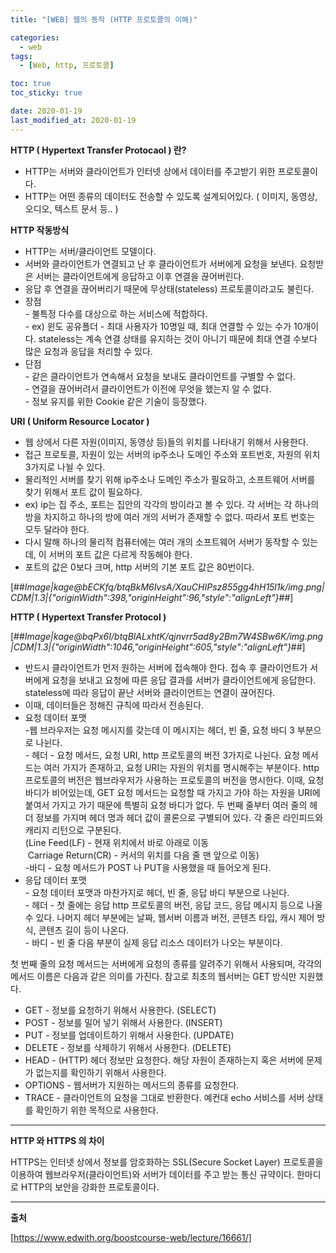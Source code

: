 ```yaml
---
title: "[WEB] 웹의 동작 (HTTP 프로토콜의 이해)"

categories:
  - web
tags:
  - [Web, http, 프로토콜]

toc: true
toc_sticky: true

date: 2020-01-19
last_modified_at: 2020-01-19
---
```


**HTTP ( Hypertext Transfer Protocaol ) 란?**

- HTTP는 서버와 클라이언트가 인터넷 상에서 데이터를 주고받기 위한 프로토콜이다.
- HTTP는 어떤 종류의 데이터도 전송할 수 있도록 설계되어있다. ( 이미지, 동영상, 오디오, 텍스트 문서 등.. )

**HTTP 작동방식**

- HTTP는 서버/클라이언트 모델이다.
- 서버와 클라이언트가 연결되고 난 후 클라이언트가 서버에게 요청을 보낸다. 요청받은 서버는 클라이언트에게 응답하고 이후 연결을 끊어버린다.
- 응답 후 연결을 끊어버리기 때문에 무상태(stateless) 프로토콜이라고도 불린다.
- 장점  
  \- 불특정 다수를 대상으로 하는 서비스에 적합하다.  
  \- ex) 윈도 공유폴더 - 최대 사용자가 10명일 때, 최대 연결할 수 있는 수가 10개이다. stateless는 계속 연결 상태를 유지하는 것이 아니기 때문에 최대 연결 수보다 많은 요청과 응답을 처리할 수 있다.
- 단점  
  \- 같은 클라이언트가 연속해서 요청을 보내도 클라이언트를 구별할 수 없다.  
  \- 연결을 끊어버려서 클라이언트가 이전에 무엇을 했는지 알 수 없다.  
  \- 정보 유지를 위한 Cookie 같은 기술이 등장했다.

**URI ( Uniform Resource Locator )**

- 웹 상에서 다른 자원(이미지, 동영상 등)들의 위치를 나타내기 위해서 사용한다.
- 접근 프로토콜, 자원이 있는 서버의 ip주소나 도메인 주소와 포트번호, 자원의 위치 3가지로 나뉠 수 있다.
- 물리적인 서버를 찾기 위해 ip주소나 도메인 주소가 필요하고, 소프트웨어 서버를 찾기 위해서 포트 값이 필요하다.
- ex) ip는 집 주소, 포트는 집안의 각각의 방이라고 볼 수 있다. 각 서버는 각 하나의 방을 차지하고 하나의 방에 여러 개의 서버가 존재할 수 없다. 따라서 포트 번호는 모두 달라야 한다.
- 다시 말해 하나의 물리적 컴퓨터에는 여러 개의 소프트웨어 서버가 동작할 수 있는데, 이 서버의 포트 값은 다르게 작동해야 한다.
- 포트의 값은 0보다 크며, http 서버의 기본 포트 값은 80번이다.

[##_Image|kage@bECKfq/btqBkM6IvsA/XauCHIPsz855gg4hH15l1k/img.png|CDM|1.3|{"originWidth":398,"originHeight":96,"style":"alignLeft"}_##]

**HTTP ( Hypertext Transfer Protocol )**

[##_Image|kage@bqPx6I/btqBlALxhtK/qjnvrr5ad8y2Bm7W4SBw6K/img.png|CDM|1.3|{"originWidth":1046,"originHeight":605,"style":"alignLeft"}_##]

- 반드시 클라이언트가 먼저 원하는 서버에 접속해야 한다. 접속 후 클라이언트가 서버에게 요청을 보내고 요청에 따른 응답 결과를 서버가 클라이언트에게 응답한다. stateless에 따라 응답이 끝난 서버와 클라이언트는 연결이 끊어진다.
- 이때, 데이터들은 정해진 규칙에 따라서 전송된다.
- 요청 데이터 포맷  
  \-웹 브라우저는 요청 메시지를 갖는데 이 메시지는 헤더, 빈 줄, 요청 바디 3 부분으로 나뉜다.  
  \- 헤더 - 요청 메서드, 요청 URI, http 프로토콜의 버전 3가지로 나뉜다. 요청 메서드는 여러 가지가 존재하고, 요청 URI는 자원의 위치를 명시해주는 부분이다. http 프로토콜의 버전은 웹브라우저가 사용하는 프로토콜의 버전을 명시한다. 이때, 요청 바디가 비어있는데, GET 요청 메서드는 요청할 때 가지고 가야 하는 자원을 URI에 붙여서 가지고 가기 때문에 특별히 요청 바디가 없다. 두 번째 줄부터 여러 줄의 헤더 정보를 가지며 헤더 명과 헤더 값이 콜론으로 구별되어 있다. 각 줄은 라인피드와 캐리지 리턴으로 구분된다.  
  (Line Feed(LF) - 현재 위치에서 바로 아래로 이동  
   Carriage Return(CR) - 커서의 위치를 다음 줄 맨 앞으로 이동)  
  \-바디 - 요청 메서드가 POST 나 PUT을 사용했을 때 들어오게 된다.
- 응답 데이터 포맷  
  \- 요청 데이터 포맷과 마찬가지로 헤더, 빈 줄, 응답 바디 부분으로 나뉜다.   
  \- 헤더 - 첫 줄에는 응답 http 프로토콜의 버전, 응답 코드, 응답 메시지 등으로 나올 수 있다. 나머지 헤더 부분에는 날짜, 웹서버 이름과 버전, 콘텐츠 타입, 캐시 제어 방식, 콘텐츠 길이 등이 나온다.  
  \- 바디 - 빈 줄 다음 부분이 실제 응답 리소스 데이터가 나오는 부분이다.

첫 번째 줄의 요청 메서드는 서버에게 요청의 종류를 알려주기 위해서 사용되며, 각각의 메서드 이름은 다음과 같은 의미를 가진다. 참고로 최초의 웹서버는 GET 방식만 지원했다.

- GET - 정보를 요청하기 위해서 사용한다. (SELECT)
- POST - 정보를 밀어 넣기 위해서 사용한다. (INSERT)
- PUT - 정보를 업데이트하기 위해서 사용한다. (UPDATE)
- DELETE - 정보를 삭제하기 위해서 사용한다. (DELETE)
- HEAD - (HTTP) 헤더 정보만 요청한다. 해당 자원이 존재하는지 혹은 서버에 문제가 없는지를 확인하기 위해서 사용한다.
- OPTIONS - 웹서버가 지원하는 메서드의 종류를 요청한다.
- TRACE - 클라이언트의 요청을 그대로 반환한다. 예컨대 echo 서비스를 서버 상태를 확인하기 위한 목적으로 사용한다.

---

**HTTP 와 HTTPS 의 차이**

HTTPS는 인터넷 상에서 정보를 암호화하는 SSL(Secure Socket Layer) 프로토콜을 이용하여 웹브라우저(클라이언트)와 서버가 데이터를 주고 받는 통신 규약이다. 한마디로 HTTP의 보안을 강화한 프로토콜이다.

---

**출처**

[https://www.edwith.org/boostcourse-web/lecture/16661/]
